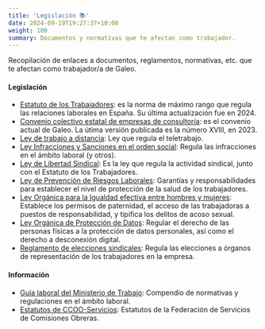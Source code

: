 ```yaml
---
title: 'Legislación 📚'
date: 2024-09-19T19:27:37+10:00
weight: 100
summary: Documentos y normativas que te afectan como trabajador.
---
```


Recopilación de enlaces a documentos, reglamentos, normativas, etc. que te afectan como trabajador/a de Galeo.

#### Legislación

- [Estatuto de los Trabajadores](https://www.boe.es/biblioteca_juridica/abrir_pdf.php?id=PUB-DT-2024-139): es la norma de máximo rango que regula las relaciones laborales en España. Su última actualización fue en 2024.
- [Convenio colectivo estatal de empresas de consultoría](https://www.boe.es/eli/es/res/2023/07/13/(5)): es el convenio actual de Galeo. La útima versión publicada es la número XVIII, en 2023.
- [Ley de trabajo a distancia](https://www.boe.es/eli/es/l/2021/07/09/10): Ley que regula el teletrabajo.
- [Ley Infracciones y Sanciones en el orden social](https://www.boe.es/eli/es/rdlg/2000/08/04/5/con): Regula las infracciones en el ámbito laboral (y otros).
- [Ley de Libertad Sindical](https://www.boe.es/eli/es/lo/1985/08/02/11/con): Es la ley que regula la actividad sindical, junto con el Estatuto de los Trabajadores.
- [Ley de Prevención de Riesgos Laborales](https://www.boe.es/eli/es/l/1995/11/08/31/con): Garantías y responsabilidades para establecer el nivel de protección de la salud de los trabajadores.
- [Ley Orgánica para la Igualdad efectiva entre hombres y mujeres](https://www.boe.es/eli/es/lo/2007/03/22/3/con): Establece los permisos de paternidad, el acceso de las trabajadoras a puestos de responsabilidad, y tipifica los delitos de acoso sexual.
- [Ley Orgánica de Protección de Datos](https://www.boe.es/eli/es/lo/2018/12/05/3/con): Regular el derecho de las personas físicas a la protección de datos personales, así como el derecho a desconexión digital.
- [Reglamento de elecciones sindicales](https://www.boe.es/eli/es/rd/1994/09/09/1844/con): Regula las elecciones a órganos de representación de los trabajadores en la empresa.

#### Información

- [Guía laboral del Ministerio de Trabajo](https://www.mites.gob.es/es/Guia/pdfs/Guia_Laboral_2024.pdf): Compendio de normativas y regulaciones en el ámbito laboral.
- [Estatutos de CCOO-Servicios](https://www.ccoo-servicios.es/archivos/estatutos.pdf): Estatutos de la Federación de Servicios de Comisiones Obreras.

<!--more-->